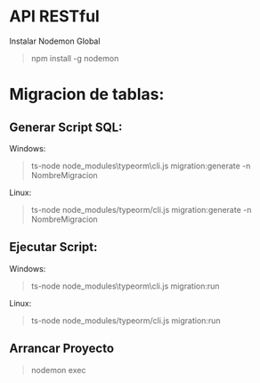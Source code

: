 # API RESTful

Instalar Nodemon Global

> npm install -g nodemon

# Migracion de tablas:

## Generar Script SQL:

Windows:

> ts-node node_modules\typeorm\cli.js migration:generate -n NombreMigracion

Linux:

> ts-node node_modules/typeorm/cli.js migration:generate -n NombreMigracion

## Ejecutar Script:

Windows:

> ts-node node_modules\typeorm\cli.js migration:run

Linux:

> ts-node node_modules/typeorm/cli.js migration:run

## Arrancar Proyecto

> nodemon exec
